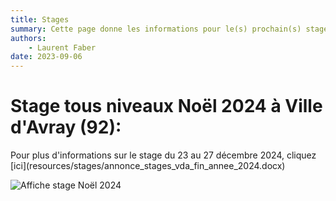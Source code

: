 ```yaml
---
title: Stages
summary: Cette page donne les informations pour le(s) prochain(s) stage(s) proposé(s) par le club d'échecs de Sèvres Ville d'Avray
authors:
    - Laurent Faber
date: 2023-09-06
---
```

# Stage tous niveaux Noël 2024 à Ville d'Avray (92):

<p markdown="1">
Pour plus d'informations sur le stage du 23 au 27 décembre 2024, cliquez [ici](resources/stages/annonce_stages_vda_fin_annee_2024.docx)
</p>

<img src="./../img/stages/affiche_vda_noel_2024.jpg" alt="Affiche stage Noël 2024">
